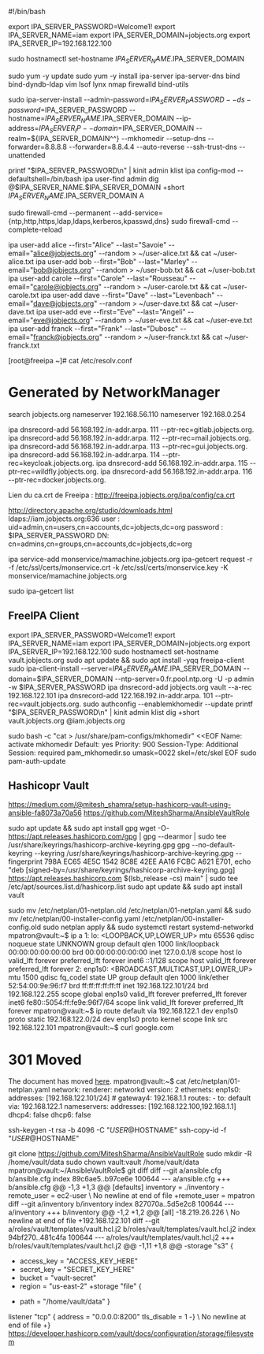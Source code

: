 #!/bin/bash

export IPA_SERVER_PASSWORD=Welcome1!
export IPA_SERVER_NAME=iam
export IPA_SERVER_DOMAIN=jobjects.org
export IPA_SERVER_IP=192.168.122.100

sudo hostnamectl set-hostname $IPA_SERVER_NAME.$IPA_SERVER_DOMAIN

sudo yum -y update
sudo yum -y install ipa-server ipa-server-dns bind bind-dyndb-ldap vim lsof lynx nmap firewalld bind-utils

sudo ipa-server-install --admin-password=$IPA_SERVER_PASSWORD --ds-password=$IPA_SERVER_PASSWORD  --hostname=$IPA_SERVER_NAME.$IPA_SERVER_DOMAIN --ip-address=$IPA_SERVER_IP --domain=$IPA_SERVER_DOMAIN --realm=${IPA_SERVER_DOMAIN^^} --mkhomedir --setup-dns --forwarder=8.8.8.8 --forwarder=8.8.4.4 --auto-reverse --ssh-trust-dns --unattended

printf "$IPA_SERVER_PASSWORD\n" | kinit admin
klist
ipa config-mod --defaultshell=/bin/bash
ipa user-find admin
dig @$IPA_SERVER_NAME.$IPA_SERVER_DOMAIN +short $IPA_SERVER_NAME.$IPA_SERVER_DOMAIN A


sudo firewall-cmd --permanent --add-service={ntp,http,https,ldap,ldaps,kerberos,kpasswd,dns}
sudo firewall-cmd --complete-reload

ipa user-add alice --first="Alice" --last="Savoie"  --email="alice@jobjects.org" --random > ~/user-alice.txt && cat ~/user-alice.txt
ipa user-add bob --first="Bob" --last="Marley"  --email="bob@jobjects.org" --random > ~/user-bob.txt && cat ~/user-bob.txt
ipa user-add carole --first="Carole" --last="Rousseau"  --email="carole@jobjects.org" --random > ~/user-carole.txt && cat ~/user-carole.txt
ipa user-add dave --first="Dave" --last="Levenbach"  --email="dave@jobjects.org" --random > ~/user-dave.txt && cat ~/user-dave.txt
ipa user-add eve --first="Eve" --last="Angeli"  --email="eve@jobjects.org" --random > ~/user-eve.txt && cat ~/user-eve.txt
ipa user-add franck --first="Frank" --last="Dubosc"  --email="franck@jobjects.org" --random > ~/user-franck.txt && cat ~/user-franck.txt

[root@freeipa ~]# cat /etc/resolv.conf
# Generated by NetworkManager
search jobjects.org
nameserver 192.168.56.110
nameserver 192.168.0.254

ipa dnsrecord-add 56.168.192.in-addr.arpa. 111 --ptr-rec=gitlab.jobjects.org.
ipa dnsrecord-add 56.168.192.in-addr.arpa. 112 --ptr-rec=mail.jobjects.org.
ipa dnsrecord-add 56.168.192.in-addr.arpa. 113 --ptr-rec=gui.jobjects.org.
ipa dnsrecord-add 56.168.192.in-addr.arpa. 114 --ptr-rec=keycloak.jobjects.org.
ipa dnsrecord-add 56.168.192.in-addr.arpa. 115 --ptr-rec=wildfly.jobjects.org.
ipa dnsrecord-add 56.168.192.in-addr.arpa. 116 --ptr-rec=docker.jobjects.org.

Lien du ca.crt de Freeipa :
http://freeipa.jobjects.org/ipa/config/ca.crt

http://directory.apache.org/studio/downloads.html
ldaps://iam.jobjects.org:636
user     : uid=admin,cn=users,cn=accounts,dc=jobjects,dc=org
password : $IPA_SERVER_PASSWORD
DN: cn=admins,cn=groups,cn=accounts,dc=jobjects,dc=org


ipa service-add monservice/mamachine.jobjects.org
ipa-getcert request -r -f /etc/ssl/certs/monservice.crt -k /etc/ssl/certs/monservice.key -K monservice/mamachine.jobjects.org

sudo ipa-getcert list

## FreeIPA Client
export IPA_SERVER_PASSWORD=Welcome1!
export IPA_SERVER_NAME=iam
export IPA_SERVER_DOMAIN=jobjects.org
export IPA_SERVER_IP=192.168.122.100
sudo hostnamectl set-hostname vault.jobjects.org
sudo apt update && sudo apt install -yqq freeipa-client
sudo ipa-client-install --server=$IPA_SERVER_NAME.$IPA_SERVER_DOMAIN --domain=$IPA_SERVER_DOMAIN --ntp-server=0.fr.pool.ntp.org -U -p admin -w $IPA_SERVER_PASSWORD
ipa dnsrecord-add jobjects.org vault --a-rec 192.168.122.101
ipa dnsrecord-add 122.168.192.in-addr.arpa. 101 --ptr-rec=vault.jobjects.org.
sudo authconfig --enablemkhomedir --update
printf "$IPA_SERVER_PASSWORD\n" | kinit admin
klist
dig +short vault.jobjects.org @iam.jobjects.org

sudo bash -c "cat > /usr/share/pam-configs/mkhomedir" <<EOF
Name: activate mkhomedir
Default: yes
Priority: 900
Session-Type: Additional
Session:
required pam_mkhomedir.so umask=0022 skel=/etc/skel
EOF
sudo pam-auth-update


## Hashicopr Vault
https://medium.com/@mitesh_shamra/setup-hashicorp-vault-using-ansible-fa8073a70a56
https://github.com/MiteshSharma/AnsibleVaultRole


sudo apt update && sudo apt install gpg
wget -O- https://apt.releases.hashicorp.com/gpg | gpg --dearmor | sudo tee /usr/share/keyrings/hashicorp-archive-keyring.gpg
gpg --no-default-keyring --keyring /usr/share/keyrings/hashicorp-archive-keyring.gpg --fingerprint
798A EC65 4E5C 1542 8C8E 42EE AA16 FCBC A621 E701,
echo "deb [signed-by=/usr/share/keyrings/hashicorp-archive-keyring.gpg] https://apt.releases.hashicorp.com $(lsb_release -cs) main" | sudo tee /etc/apt/sources.list.d/hashicorp.list
sudo apt update && sudo apt install vault

sudo mv /etc/netplan/01-netplan.old /etc/netplan/01-netplan.yaml && sudo mv /etc/netplan/00-installer-config.yaml /etc/netplan/00-installer-config.old
sudo netplan apply && sudo systemctl restart systemd-networkd
mpatron@vault:~$ ip a
1: lo: <LOOPBACK,UP,LOWER_UP> mtu 65536 qdisc noqueue state UNKNOWN group default qlen 1000
    link/loopback 00:00:00:00:00:00 brd 00:00:00:00:00:00
    inet 127.0.0.1/8 scope host lo
       valid_lft forever preferred_lft forever
    inet6 ::1/128 scope host 
       valid_lft forever preferred_lft forever
2: enp1s0: <BROADCAST,MULTICAST,UP,LOWER_UP> mtu 1500 qdisc fq_codel state UP group default qlen 1000
    link/ether 52:54:00:9e:96:f7 brd ff:ff:ff:ff:ff:ff
    inet 192.168.122.101/24 brd 192.168.122.255 scope global enp1s0
       valid_lft forever preferred_lft forever
    inet6 fe80::5054:ff:fe9e:96f7/64 scope link 
       valid_lft forever preferred_lft forever
mpatron@vault:~$ ip route
default via 192.168.122.1 dev enp1s0 proto static 
192.168.122.0/24 dev enp1s0 proto kernel scope link src 192.168.122.101 
mpatron@vault:~$ curl google.com
<HTML><HEAD><meta http-equiv="content-type" content="text/html;charset=utf-8">
<TITLE>301 Moved</TITLE></HEAD><BODY>
<H1>301 Moved</H1>
The document has moved
<A HREF="http://www.google.com/">here</A>.
</BODY></HTML>
mpatron@vault:~$ cat /etc/netplan/01-netplan.yaml 
network:
  renderer: networkd
  version: 2
  ethernets:
    enp1s0:
      addresses: [192.168.122.101/24]
      # gateway4: 192.168.1.1
      routes:
        - to: default
          via: 192.168.122.1
      nameservers:
        addresses: [192.168.122.100,192.168.1.1]
      dhcp4: false
      dhcp6: false


ssh-keygen -t rsa -b 4096 -C "$USER@$HOSTNAME"
ssh-copy-id -f "$USER@$HOSTNAME"

git clone https://github.com/MiteshSharma/AnsibleVaultRole
sudo mkdir -R /home/vault/data
sudo chown vault:vault /home/vault/data
mpatron@vault:~/AnsibleVaultRole$ git diff
diff --git a/ansible.cfg b/ansible.cfg
index 89c6ae5..b97ce6e 100644
--- a/ansible.cfg
+++ b/ansible.cfg
@@ -1,3 +1,3 @@
 [defaults]
 inventory = ./inventory
-remote_user = ec2-user
\ No newline at end of file
+remote_user = mpatron
diff --git a/inventory b/inventory
index 827070a..5d5e2c8 100644
--- a/inventory
+++ b/inventory
@@ -1,2 +1,2 @@
 [all]
-18.219.26.226
\ No newline at end of file
+192.168.122.101
diff --git a/roles/vault/templates/vault.hcl.j2 b/roles/vault/templates/vault.hcl.j2
index 94bf270..481c4fa 100644
--- a/roles/vault/templates/vault.hcl.j2
+++ b/roles/vault/templates/vault.hcl.j2
@@ -1,11 +1,8 @@
-storage "s3" {
-  access_key = "ACCESS_KEY_HERE"
-  secret_key = "SECRET_KEY_HERE"
-  bucket     = "vault-secret"
-  region        = "us-east-2"
+storage "file" {
+  path = "/home/vault/data"
 }
 
 listener "tcp" {
        address     = "0.0.0.0:8200"
        tls_disable = 1
-}
\ No newline at end of file
+}
https://developer.hashicorp.com/vault/docs/configuration/storage/filesystem
